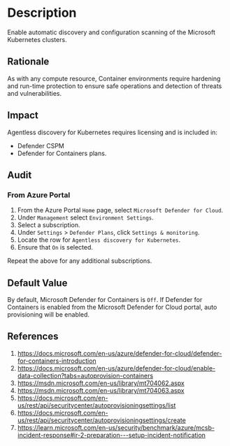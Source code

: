 # Description

Enable automatic discovery and configuration scanning of the Microsoft Kubernetes clusters.

## Rationale

As with any compute resource, Container environments require hardening and run-time protection to ensure safe operations and detection of threats and vulnerabilities.

## Impact

Agentless discovery for Kubernetes requires licensing and is included in:

- Defender CSPM
- Defender for Containers plans.

## Audit

### From Azure Portal

1. From the Azure Portal `Home` page, select `Microsoft Defender for Cloud`.
2. Under `Management` select `Environment Settings`.
3. Select a subscription.
4. Under `Settings` > `Defender Plans`, click `Settings & monitoring`.
5. Locate the row for `Agentless discovery for Kubernetes`.
6. Ensure that `On` is selected.

Repeat the above for any additional subscriptions.

## Default Value

By default, Microsoft Defender for Containers is `Off`. If Defender for Containers is enabled from the Microsoft Defender for Cloud portal, auto provisioning will be enabled.

## References

1. <https://docs.microsoft.com/en-us/azure/defender-for-cloud/defender-for-containers-introduction>
2. <https://docs.microsoft.com/en-us/azure/defender-for-cloud/enable-data-collection?tabs=autoprovision-containers>
3. <https://msdn.microsoft.com/en-us/library/mt704062.aspx>
4. <https://msdn.microsoft.com/en-us/library/mt704063.aspx>
5. <https://docs.microsoft.com/en-us/rest/api/securitycenter/autoprovisioningsettings/list>
6. <https://docs.microsoft.com/en-us/rest/api/securitycenter/autoprovisioningsettings/create>
7. <https://learn.microsoft.com/en-us/security/benchmark/azure/mcsb-incident-response#ir-2-preparation---setup-incident-notification>
